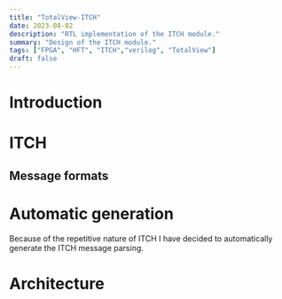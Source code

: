 ```yaml
---
title: "TotalView-ITCH"
date: 2023-08-02
description: "RTL implementation of the ITCH module."
summary: "Design of the ITCH module."
tags: ["FPGA", "HFT", "ITCH","verilog", "TotalView"]
draft: false
---
```

# Introduction

# ITCH

## Message formats

# Automatic generation

Because of the repetitive nature of ITCH I have decided to automatically
generate the ITCH message parsing.

# Architecture

# 

